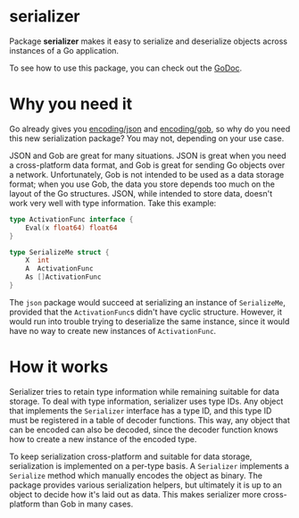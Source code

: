 # serializer

Package **serializer** makes it easy to serialize and deserialize objects across instances of a Go application.

To see how to use this package, you can check out the [GoDoc](http://godoc.org/github.com/unixpickle/serializer).

# Why you need it

Go already gives you [encoding/json](https://golang.org/pkg/encoding/json/) and [encoding/gob](https://golang.org/pkg/encoding/gob/), so why do you need this new serialization package? You may not, depending on your use case.

JSON and Gob are great for many situations. JSON is great when you need a cross-platform data format, and Gob is great for sending Go objects over a network. Unfortunately, Gob is not intended to be used as a data storage format; when you use Gob, the data you store depends too much on the layout of the Go structures. JSON, while intended to store data, doesn't work very well with type information. Take this example:

```go
type ActivationFunc interface {
    Eval(x float64) float64
}

type SerializeMe struct {
    X  int
    A  ActivationFunc
    As []ActivationFunc
}
```

The `json` package would succeed at serializing an instance of `SerializeMe`, provided that the `ActivationFunc`s didn't have cyclic structure. However, it would run into trouble trying to deserialize the same instance, since it would have no way to create new instances of `ActivationFunc`.

# How it works

Serializer tries to retain type information while remaining suitable for data storage. To deal with type information, serializer uses type IDs. Any object that implements the `Serializer` interface has a type ID, and this type ID must be registered in a table of decoder functions. This way, any object that can be encoded can also be decoded, since the decoder function knows how to create a new instance of the encoded type.

To keep serialization cross-platform and suitable for data storage, serialization is implemented on a per-type basis. A `Serializer` implements a `Serialize` method which manually encodes the object as binary. The package provides various serialization helpers, but ultimately it is up to an object to decide how it's laid out as data. This makes serializer more cross-platform than Gob in many cases.
